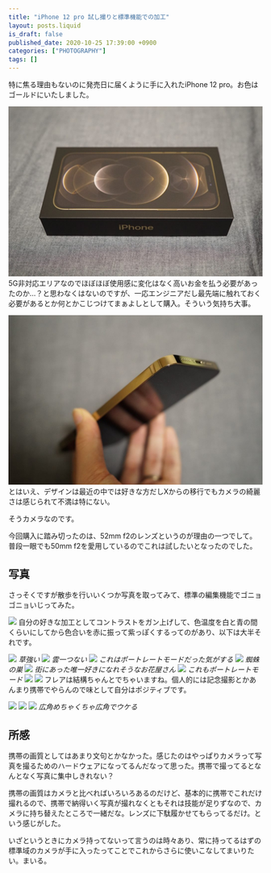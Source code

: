 ```yaml
---
title: "iPhone 12 pro 試し撮りと標準機能での加工"
layout: posts.liquid
is_draft: false
published_date: 2020-10-25 17:39:00 +0900
categories: ["PHOTOGRAPHY"]
tags: []
---
```


特に焦る理由もないのに発売日に届くように手に入れたiPhone 12 pro。お色はゴールドにいたしました。

![](/public/images/2020/10/dsc06681_original-1024x684.jpg)
5G非対応エリアなのでほぼほぼ使用感に変化はなく高いお金を払う必要があったのか…？と思わなくはないのですが、一応エンジニアだし最先端に触れておく必要があるとか何とかこじつけてまぁよしとして購入。そういう気持ち大事。

![](/public/images/2020/10/dsc06686_original-1024x684.jpg)
とはいえ、デザインは最近の中では好きな方だしXからの移行でもカメラの綺麗さは感じられて不満は特にない。

そうカメラなのです。

今回購入に踏み切ったのは、52mm f2のレンズというのが理由の一つでして。普段一眼でも50mm f2を愛用しているのでこれは試したいとなったのでした。

## 写真
さっそくですが散歩を行いいくつか写真を取ってみて、標準の編集機能でゴニョゴニョいじってみた。

![](/public/images/2020/10/img_3063-1024x768.jpg)
自分の好きな加工としてコントラストをガン上げして、色温度を白と青の間くらいにしてから色合いを赤に振って紫っぽくするってのがあり、以下は大半それです。

![](/public/images/2020/10/img_3085-1024x768.jpg)
_草強い_
![](/public/images/2020/10/img_3084-768x1024.jpg)
_雲一つない_
![](/public/images/2020/10/img_3083-1024x768.jpg)
_これはポートレートモードだった気がする_
![](/public/images/2020/10/img_3079-1024x768.jpg)
_蜘蛛の巣_
![](/public/images/2020/10/img_3075-1024x768.jpg)
_街にあった唯一好きになれそうなお花屋さん_
![](/public/images/2020/10/img_3074-768x1024.jpg)
_これもポートレートモード_
![](/public/images/2020/10/img_3070-1024x768.jpg)
![](/public/images/2020/10/img_3067-1024x768.jpg)
フレアは結構ちゃんとでちゃいますね。個人的には記念撮影とかあんまり携帯でやらんので味として自分はポジティブです。

![](/public/images/2020/10/img_3059-1024x768.jpg)
![](/public/images/2020/10/img_3055-1024x768.jpg)
![](/public/images/2020/10/img_3065-768x1024.jpg)
_広角めちゃくちゃ広角でウケる_
## 所感
携帯の画質としてはあまり文句とかなかった。感じたのはやっぱりカメラって写真を撮るためのハードウェアになってるんだなって思った。携帯で撮ってるとなんとなく写真に集中しきれない？

携帯の画質はカメラと比べればいろいろあるのだけど、基本的に携帯でこれだけ撮れるので、携帯で納得いく写真が撮れなくともそれは技能が足りずなので、カメラに持ち替えたところで一緒だな。レンズに下駄履かせてもらってるだけ。という感じがした。

いざというときにカメラ持ってないって言うのは時々あり、常に持ってるはずの標準域のカメラが手に入ったってことでこれからさらに使いこなしてまいりたい。まいる。


